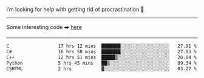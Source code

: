 I’m looking for help with getting rid of procrastination 🤔

-----

Some interesting code :arrow_right: [here](https://github.com/zhen8838/playground)

-----

<!--START_SECTION:waka-->

```txt
C                  17 hrs 12 mins  ███████░░░░░░░░░░░░░░░░░░   27.91 %
C#                 16 hrs 58 mins  ███████░░░░░░░░░░░░░░░░░░   27.53 %
C++                12 hrs 51 mins  █████▒░░░░░░░░░░░░░░░░░░░   20.84 %
Python             5 hrs 45 mins   ██▒░░░░░░░░░░░░░░░░░░░░░░   09.34 %
CSHTML             2 hrs           ▓░░░░░░░░░░░░░░░░░░░░░░░░   03.27 %
```

<!--END_SECTION:waka-->

<!--
**zhen8838/zhen8838** is a ✨ _special_ ✨ repository because its `README.md` (this file) appears on your GitHub profile.

Here are some ideas to get you started:

- 🔭 I’m currently working on ...
- 🌱 I’m currently learning ...
- 👯 I’m looking to collaborate on ...
 ...
- 💬 Ask me about ...
- 📫 How to reach me: ...
- 😄 Pronouns: ...
- ⚡ Fun fact: ...
-->
